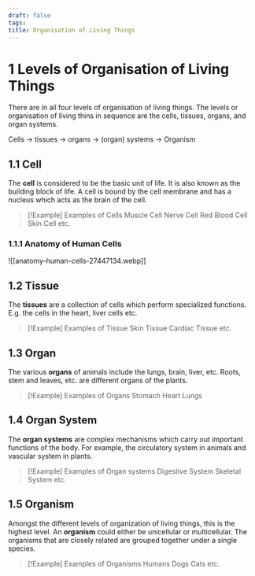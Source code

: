 ```yaml
---
draft: false
tags:
title: Organisation of Living Things
---
```


# 1 Levels of Organisation of Living Things

There are in all four levels of organisation of living things. The levels or organisation of living thins in sequence are the cells, tissues, organs, and organ systems.

Cells -> tissues -> organs -> (organ) systems -> Organism

## 1.1 Cell

The **cell** is considered to be the basic unit of life. It is also known as the building block of life. A cell is bound by the cell membrane and has a nucleus which acts as the brain of the cell.

> [!Example] Examples of Cells
> Muscle Cell
> Nerve Cell
> Red Blood Cell
> Skin Cell
> etc.

### 1.1.1 Anatomy of Human Cells

![[anatomy-human-cells-27447134.webp]]

## 1.2 Tissue

The **tissues** are a collection of cells which perform specialized functions. E.g. the cells in the heart, liver cells etc.

> [!Example] Examples of Tissue
> Skin Tissue
> Cardiac Tissue
> etc.

## 1.3 Organ

The various **organs** of animals include the lungs, brain, liver, etc. Roots, stem and leaves, etc. are different organs of the plants.

> [!Example] Examples of Organs
> Stomach
> Heart
> Lungs

## 1.4 Organ System

The **organ systems** are complex mechanisms which carry out important functions of the body. For example, the circulatory system in animals and vascular system in plants.

> [!Example] Examples of Organ systems
> Digestive System
> Skeletal System
> etc.

## 1.5 Organism

Amongst the different levels of organization of living things, this is the highest level. An **organism** could either be unicellular or multicellular. The organisms that are closely related are grouped together under a single species.

> [!Example] Examples of Organisms
> Humans
> Dogs
> Cats
> etc.
